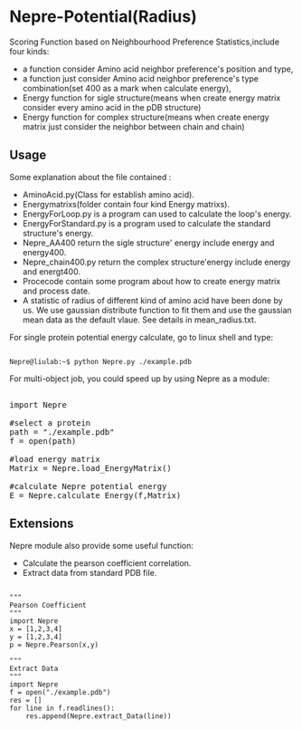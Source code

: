 # Nepre-Potential(Radius)
Scoring Function based on Neighbourhood Preference Statistics,include four kinds:
* a function consider Amino acid neighbor preference's position and type,
* a function just consider Amino acid neighbor preference's type combination(set 400 as a mark when calculate energy),
* Energy function for sigle structure(means when create energy matrix consider every amino acid in the pDB structure)
* Energy function for complex structure(means when create energy matrix just consider the neighbor between chain and chain)

Usage
----------
Some explanation about the file contained :
* AminoAcid.py(Class for establish amino acid).
* Energymatrixs(folder contain four kind Energy matrixs).
* EnergyForLoop.py is a program can used to calculate the loop's energy.
* EnergyForStandard.py is a program used to calculate the standard structure's energy.
* Nepre_AA400 return the sigle structure' energy include energy and energy400.
* Nepre_chain400.py return the complex structure'energy include energy and energt400.
* Procecode contain some program about how to create energy matrix and process date. 
* A statistic of radius of different kind of amino acid have been done by us. We use gaussian distribute function to
fit them and use the gaussian mean data as the default vlaue. See details in mean_radius.txt.

For single protein potential energy calculate, go to linux shell and type:
<pre><code>
Nepre@liulab:~$ python Nepre.py ./example.pdb
</code></pre>

For multi-object job, you could speed up by using Nepre as a module:

<pre></code>
import Nepre

#select a protein
path = "./example.pdb"
f = open(path)

#load energy matrix
Matrix = Nepre.load_EnergyMatrix()

#calculate Nepre potential energy
E = Nepre.calculate_Energy(f,Matrix)
</code></pre>

Extensions
----------
Nepre module also provide some useful function:
* Calculate the pearson coefficient correlation.
* Extract data from standard PDB file.
<pre><code>
"""
Pearson Coefficient
"""
import Nepre
x = [1,2,3,4]
y = [1,2,3,4]
p = Nepre.Pearson(x,y)

"""
Extract Data
"""
import Nepre
f = open("./example.pdb")
res = []
for line in f.readlines():
    res.append(Nepre.extract_Data(line))
</code></pre>
